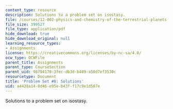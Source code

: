 ```yaml
---
content_type: resource
description: Solutions to a problem set on isostasy.
file: /courses/12-002-physics-and-chemistry-of-the-terrestrial-planets-fall-2008/a4428a140d46e95eb43ff17c9e1d587e_MIT12_002f08_ps08_solutions.pdf
file_size: 399527
file_type: application/pdf
hide_download: true
hide_download_original: null
learning_resource_types:
- Assignments
license: https://creativecommons.org/licenses/by-nc-sa/4.0/
ocw_type: OCWFile
parent_title: Assignments
parent_type: CourseSection
parent_uid: 98794178-3fec-db3d-b489-a50d7ef3530c
resourcetype: Document
title: 'Problem Set #8: Solutions'
uid: a4428a14-0d46-e95e-b43f-f17c9e1d587e
---
```

Solutions to a problem set on isostasy.